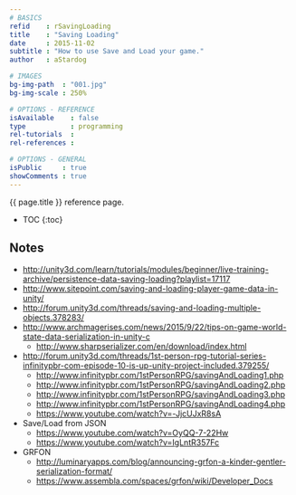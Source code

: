 ```yaml
---
# BASICS
refid    : rSavingLoading
title    : "Saving Loading"
date     : 2015-11-02
subtitle : "How to use Save and Load your game."
author   : aStardog

# IMAGES
bg-img-path  : "001.jpg"
bg-img-scale : 250%

# OPTIONS - REFERENCE
isAvailable    : false
type           : programming
rel-tutorials  : 
rel-references : 

# OPTIONS - GENERAL
isPublic     : true
showComments : true
---
```

{{ page.title }} reference page.

* TOC
{:toc}

## Notes

* http://unity3d.com/learn/tutorials/modules/beginner/live-training-archive/persistence-data-saving-loading?playlist=17117
* http://www.sitepoint.com/saving-and-loading-player-game-data-in-unity/
* http://forum.unity3d.com/threads/saving-and-loading-multiple-objects.378283/
* http://www.archmagerises.com/news/2015/9/22/tips-on-game-world-state-data-serialization-in-unity-c
  * http://www.sharpserializer.com/en/download/index.html
* http://forum.unity3d.com/threads/1st-person-rpg-tutorial-series-infinitypbr-com-episode-10-is-up-unity-project-included.379255/
  * http://www.infinitypbr.com/1stPersonRPG/savingAndLoading1.php
  * http://www.infinitypbr.com/1stPersonRPG/savingAndLoading2.php
  * http://www.infinitypbr.com/1stPersonRPG/savingAndLoading3.php
  * http://www.infinitypbr.com/1stPersonRPG/savingAndLoading4.php
  * https://www.youtube.com/watch?v=-JjcUJxR8sA
* Save/Load from JSON
  * https://www.youtube.com/watch?v=OyQQ-7-22Hw
  * https://www.youtube.com/watch?v=IgLntR357Fc
* GRFON
  * http://luminaryapps.com/blog/announcing-grfon-a-kinder-gentler-serialization-format/
  * https://www.assembla.com/spaces/grfon/wiki/Developer_Docs